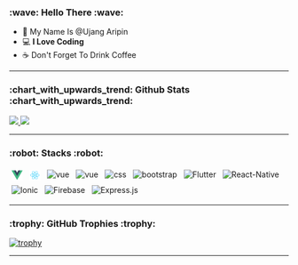 <h3>:wave: Hello There :wave:</h3>

- :cowboy_hat_face: My Name Is @Ujang Aripin
- :computer: <b>I Love Coding</b>
- :coffee: Don't Forget To Drink Coffee

<hr/>
<h3>:chart_with_upwards_trend: Github Stats :chart_with_upwards_trend:</h3>
<p align="left">
<a href="https://github.com/ujangaripin24">
  <img height="150em" src="https://github-readme-stats.vercel.app/api?username=ujangaripin24&theme=tokyonight&show_icons=true&count_private=false"/>
  <img height="150em" src="https://github-readme-stats-eight-theta.vercel.app/api/top-langs/?username=ujangaripin24&layout=compact&langs_count=12&theme=tokyonight&count_private=false"/>
</a>
</p>
<hr/>

<h3>:robot: Stacks :robot:</h3>
<p align="left">
<img title="Vue JS" src="https://raw.githubusercontent.com/github/explore/80688e429a7d4ef2fca1e82350fe8e3517d3494d/topics/vue/vue.png" alt="vue" height="20" style="vertical-align:top; margin:4px">
<img title="React JS" src="https://raw.githubusercontent.com/github/explore/80688e429a7d4ef2fca1e82350fe8e3517d3494d/topics/react/react.png" alt="vue" height="20" style="vertical-align:top; margin:4px">
<img title="Angular" src="https://www.wizcase.com/wp-content/uploads/2022/08/Angular-logo.png" alt="vue" height="20" style="vertical-align:top; margin:4px">
<img title="Next JS" src="https://www.openxcell.com/wp-content/uploads/2021/11/dango-inner-2.png" alt="vue" height="20" style="vertical-align:top; margin:4px">
<img title="Leaflet JS" src="https://upload.wikimedia.org/wikipedia/commons/thumb/1/13/Leaflet_logo.svg/2560px-Leaflet_logo.svg.png" alt="css" height="20" style="vertical-align:top; margin:4px">
<img title="Map Box" src="https://sourceforge.net/articles/wp-content/uploads/2018/09/mapbox-logo.png" alt="bootstrap" height="20" style="vertical-align:top; margin:4px">
<img title="Flutter" src="https://www.svgrepo.com/show/353751/flutter.svg" alt="Flutter" height="20" style="vertical-align:top; margin:4px">
<img title="React-Native" src="https://www.onu.ro/wp/wp-content/uploads/2020/03/react-native-logo-884x1024.png" alt="React-Native" height="20" style="vertical-align:top; margin:4px">
<img title="Ionic" src="https://upload.wikimedia.org/wikipedia/commons/thumb/d/d1/Ionic_Logo.svg/1280px-Ionic_Logo.svg.png" alt="Ionic" height="20" style="vertical-align:top; margin:4px">
<img title="Firebase" src="https://cdn.icon-icons.com/icons2/2699/PNG/512/firebase_logo_icon_171157.png" alt="Firebase" height="20" style="vertical-align:top; margin:4px">
<img title="Express.js" src="https://ajeetchaulagain.com/static/7cb4af597964b0911fe71cb2f8148d64/87351/express-js.png" alt="Express.js" height="20" style="vertical-align:top; margin:4px">
</p>
<hr/>
<p>
<h3>:trophy: GitHub Trophies :trophy:</h3>
  
[![trophy](https://github-profile-trophy.vercel.app/?username=ujangaripin24&theme=onedark&title=Stars,Followers,Commit,Issue,Repositories)](https://github.com/ujangaripin24/github-profile-trophy)

</p>
<hr/>
